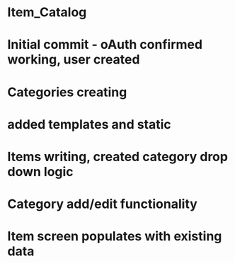 # Item_Catalog
# Initial commit - oAuth confirmed working, user created
# Categories creating
# added templates and static
# Items writing, created category drop down logic
# Category add/edit functionality
# Item screen populates with existing data
